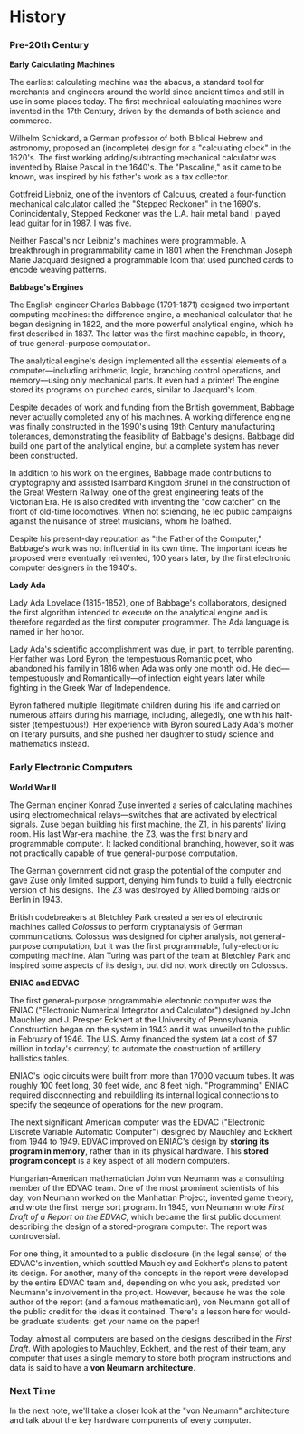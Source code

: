 # History

### Pre-20th Century

**Early Calculating Machines**

The earliest calculating machine was the abacus, a standard tool for merchants and engineers around the world since ancient times and 
still in use in some places today. The first mechnical calculating machines were invented in the 17th Century, driven by the demands
of both science and commerce. 

Wilhelm Schickard, a German professor of both Biblical Hebrew and astronomy, proposed an (incomplete) design for a "calculating clock"
in the 1620's. The first working adding/subtracting mechanical calculator was invented by Blaise Pascal in the 1640's. The
"Pascaline," as it came to be known, was inspired by his father's work as a tax collector.

Gottfreid Liebniz, one of the inventors of Calculus, created a four-function mechanical calculator called the "Stepped 
Reckoner" in the 1690's. Conincidentally, Stepped Reckoner was the L.A. hair metal band I played lead guitar for in 1987. I was five.

Neither Pascal's nor Leibniz's machines were programmable. A breakthrough in programmability came in 1801 when the Frenchman Joseph 
Marie Jacquard designed a programmable loom that used punched cards to encode weaving patterns.

**Babbage's Engines**

The English engineer Charles Babbage (1791-1871) designed two important computing machines: the difference engine, a mechanical 
calculator that he began designing in 1822, and the more powerful analytical engine, which he first described in 1837. The latter was 
the first machine capable, in theory, of true general-purpose computation.

The analytical engine's design implemented all the essential elements of a computer&mdash;including arithmetic, logic, branching 
control operations, and memory&mdash;using only mechanical parts. It even had a printer! The engine stored its programs on punched 
cards, similar to Jacquard's loom.

Despite decades of work and funding from the British government, Babbage never actually completed any of his machines. A working 
difference engine was finally constructed in the 1990's using 19th Century manufacturing tolerances, demonstrating the feasibility of 
Babbage's designs. Babbage did build one part of the analytical engine, but a complete system has never been constructed.

In addition to his work on the engines, Babbage made contributions to cryptography and assisted Isambard Kingdom Brunel in the
construction of the Great Western Railway, one of the great engineering feats of the Victorian Era. He is also credited with inventing
the "cow catcher" on the front of old-time locomotives. When not sciencing, he led public campaigns against the nuisance of street
musicians, whom he loathed.

Despite his present-day reputation as "the Father of the Computer," Babbage's work was not influential in its own 
time. The important ideas he proposed were eventually reinvented, 100 years later, by the first electronic computer designers in the
1940's.

**Lady Ada**

Lady Ada Lovelace (1815-1852), one of Babbage's collaborators, designed the first algorithm intended to execute on the analytical
engine and is therefore regarded as the first computer programmer. The Ada language is named in her honor.

Lady Ada's scientific accomplishment was due, in part, to terrible parenting. Her father was Lord Byron, the tempestuous Romantic
poet, who abandoned his family in 1816 when Ada was only one month old. He died&mdash;tempestuously and Romantically&mdash;of
infection eight years later while fighting in the Greek War of Independence.

Byron fathered multiple illegitimate children during his life and carried on numerous affairs during his marriage, including, 
allegedly, one with his half-sister (tempestuous!). Her experience with Byron soured Lady Ada's mother on literary pursuits, and she
pushed her daughter to study science and mathematics instead.

### Early Electronic Computers

**World War II**

The German enginer Konrad Zuse invented a series of calculating machines using electromechnical relays&mdash;switches that are activated by
electrical signals. Zuse began building his first machine, the Z1, in his parents' living room. His last War-era machine, the Z3, was 
the first binary and programmable computer. It lacked conditional branching, however, so it was not practically capable of true 
general-purpose computation. 

The German government did not grasp the potential of the computer and gave Zuse only limited support, denying him funds to build a 
fully electronic version of his designs. The Z3 was destroyed by Allied bombing raids on Berlin in 1943.

British codebreakers at Bletchley Park created a series of electronic machines called *Colossus* to perform cryptanalysis of German
communications. Colossus was designed for cipher analysis, not general-purpose computation, but it was the first programmable,
fully-electronic computing machine. Alan Turing was part of the team at Bletchley Park and inspired some aspects of its design, but 
did not work directly on Colossus.

**ENIAC and EDVAC**

The first general-purpose programmable electronic computer was the ENIAC ("Electronic Numerical Integrator and Calculator") designed 
by John Mauchley and J. Presper Eckhert at the University of Pennsylvania. Construction began on the system in 1943 and it was
unveiled to the public in February of 1946. The U.S. Army financed the system (at a cost of $7 million in today's currency) to
automate the construction of artillery ballistics tables.

ENIAC's logic circuits were built from more than 17000 vacuum tubes. It was roughly 100 feet long, 30 feet wide, and 8 feet high. 
"Programming" ENIAC required disconnecting and rebuildling its internal logical connections to specify the seqeunce of operations for 
the new program.

The next significant American computer was the EDVAC ("Electronic Discrete Variable Automatic Computer") designed by Mauchley and 
Eckhert from 1944 to 1949. EDVAC improved on ENIAC's design by **storing its program in memory**, rather than in its physical 
hardware. This **stored program concept** is a key aspect of all modern computers.

Hungarian-American mathematician John von Neumann was a consulting member of the EDVAC team. One of the most prominent scientists of
his day, von Neumann worked on the Manhattan Project, invented game theory, and wrote the first merge sort program. In 1945, von
Neumann wrote *First Draft of a Report on the EDVAC*, which became the first public document describing the design of a
stored-program computer. The report was controversial. 

For one thing, it amounted to a public disclosure (in the legal sense) of the EDVAC's invention, which scuttled Mauchley and Eckhert's
plans to patent its design. For another, many of the concepts in the report were developed by the entire EDVAC team and, depending on
who you ask, predated von Neumann's involvement in the project. However, because he was the sole author of the report (and a famous
mathematician), von Neumann got all of the public credit for the ideas it contained. There's a lesson here for would-be graduate
students: get your name on the paper!

Today, almost all computers are based on the designs described in the *First Draft*. With apologies to Mauchley, Eckhert, and the
rest of their team, any computer that uses a single memory to store both program instructions and data is said to have a 
**von Neumann architecture**.

### Next Time

In the next note, we'll take a closer look at the "von Neumann" architecture and talk about the key hardware components of every
computer.
